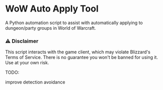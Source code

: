 # WoW Auto Apply Tool

A Python automation script to assist with automatically applying to dungeon/party groups in World of Warcraft.



### ⚠️ Disclaimer

This script interacts with the game client, which may violate Blizzard's Terms of Service. There is no guarantee you won't be banned for using it. Use at your own risk.

TODO:

improve detection avoidance

